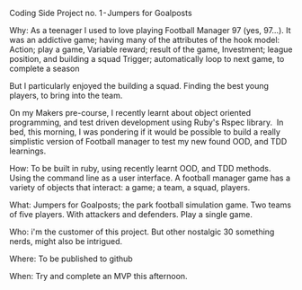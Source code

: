 Coding Side Project no. 1 - Jumpers for Goalposts

Why: As a teenager I used to love playing Football Manager 97 (yes, 97…). It was an addictive game; having many of the attributes of the hook model:
Action; play a game, Variable reward; result of the game, Investment; league position, and building a squad Trigger; automatically loop to next game, to complete a season

But I particularly enjoyed the building a squad. Finding the best young players, to bring into the team.

On my Makers pre-course, I recently learnt about object oriented programming, and test driven development using Ruby's Rspec library. 
In bed, this morning, I was pondering if it would be possible to build a really simplistic version of Football manager to test my new found OOD, and TDD learnings.

How: To be built in ruby, using recently learnt OOD, and TDD methods. Using the command line as a user interface. A football manager game has a variety of objects that interact: a game; a team, a squad, players.

What: Jumpers for Goalposts; the park football simulation game.
Two teams of five players. With attackers and defenders. Play a single game. 

Who: i'm the customer of this project. But other nostalgic 30 something nerds, might also be intrigued.

Where: To be published to github

When: Try and complete an MVP this afternoon.
